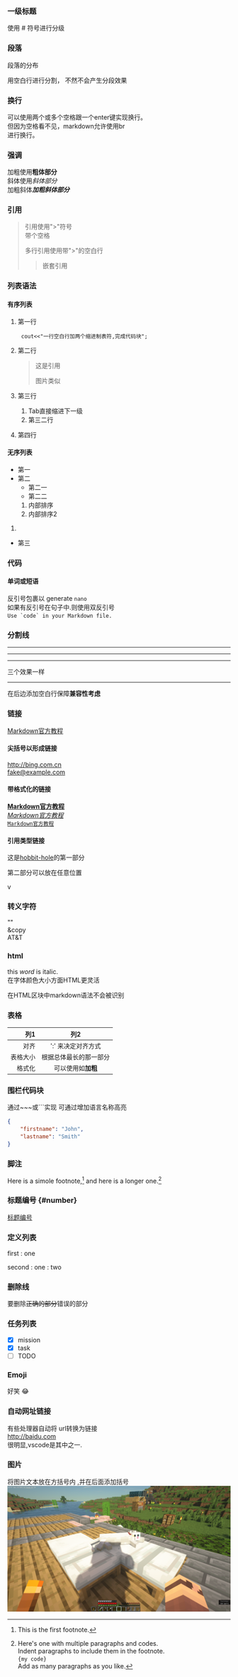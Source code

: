 
### 一级标题
使用 # 符号进行分级
### 段落
段落的分布

用空白行进行分割，
不然不会产生分段效果

### 换行
可以使用两个或多个空格跟一个enter键实现换行。  
但因为空格看不见，markdown允许使用br<br>进行换行。

### 强调
加粗使用**粗体部分**  
斜体使用*斜体部分*  
加粗斜体***加粗斜体部分***

### 引用
> 引用使用">"符号<br>带个空格
>
> 多行引用使用带">"的空白行
> >嵌套引用

### 列表语法
#### 有序列表
1. 第一行
    
        cout<<"一行空白行加两个缩进制表符,完成代码块";
2. 第二行
   > 这是引用
   > 
   > 图片类似
3. 第三行
   1. Tab直接缩进下一级
   2. 第三二行
4. 第四行

#### 无序列表
- 第一
- 第二
  - 第二一
  - 第二二
  1. 内部排序
  2. 内部排序2
1. 
- 第三  


### 代码

#### 单词或短语
反引号包裹以 generate `nano`  
如果有反引号在句子中.则使用双反引号  
``Use `code` in your Markdown file.``

### 分割线
***
---
___

三个效果一样

___

在后边添加空白行保障**兼容性考虑**

### 链接
[Markdown官方教程](http://markdown.com.cn "放上来有解释在这")  
#### 尖括号以形成链接
<http://bing.com.cn>  
<fake@example.com>
#### 带格式化的链接
**[Markdown官方教程](http://markdown.com.cn "放上来有解释在这")**  
*[Markdown官方教程](http://markdown.com.cn "放上来有解释在这")*  
[`Markdown官方教程`](http://markdown.com.cn "放上来有解释在这")  
#### 引用类型链接
这是[hobbit-hole][1]的第一部分  

第二部分可以放在任意位置  

[1]: https://en.wikipedia.org/wiki/Hobbit#Lifestyle
[1]: https://en.wikipedia.org/wiki/Hobbit#Lifestyle "Hobbit lifestyles"
[1]: https://en.wikipedia.org/wiki/Hobbit#Lifestyle 'Hobbit lifestyles'
[1]: https://en.wikipedia.org/wiki/Hobbit#Lifestyle (Hobbit lifestyles)
[1]: <https://en.wikipedia.org/wiki/Hobbit#Lifestyle> "Hobbit lifestyles"
[1]: <https://en.wikipedia.org/wiki/Hobbit#Lifestyle> 'Hobbit lifestyles'
[1]: <https://en.wikipedia.org/wiki/Hobbit#Lifestyle> (Hobbit lifestyles)

v
### 转义字符
"\"   
&copy  
AT&T

### html
this <em>word</em> is italic.  
在字体颜色大小方面HTML更灵活

在HTML区块中markdown语法不会被识别

### 表格
| 列1   | 列2   |
| -----:   | :---:   |
| 对齐  | ':' 来决定对齐方式  |
| 表格大小  | 根据总体最长的那一部分  |
| 格式化    | 可以使用如**加粗**    |Here is a simole footnote,[^1] and here is a longer one.[^bignote]
[^1]: This is the first footnote.
[^bignote]: Here's one with multiple paragraphs and codes.  
    Indent paragraphs to include them in the footnote.  
    `{my code}`  
    Add as many paragraphs as you like.  


### 围栏代码块
通过~~~或```实现
可通过增加语言名称高亮
~~~json
{
    "firstname": "John",
    "lastname": "Smith"
}
~~~

### 脚注

Here is a simole footnote,[^1] and here is a longer one.[^bignote]  
[^1]: This is the first footnote.  
[^bignote]: Here's one with multiple paragraphs and codes.  
    Indent paragraphs to include them in the footnote.  
    `{my code}`  
    Add as many paragraphs as you like.  


### 标题编号 {#number}

[标题编号](#number)

### 定义列表

first
: one

second
: one
: two

### 删除线

要删除~~正确的部分~~错误的部分

### 任务列表

- [x] mission
- [x] task
- [ ] TODO
### Emoji

好笑 :joy:

### 自动网址链接

有些处理器自动将 url转换为链接  
http://baidu.com  
很明显,vscode是其中之一.

### 图片
将图片文本放在方括号内 ,并在后面添加括号
![Alt text](pic/Base%20Profile%20Screenshot%202023.10.20%20-%2017.31.56.100.png "Minecraft!")

